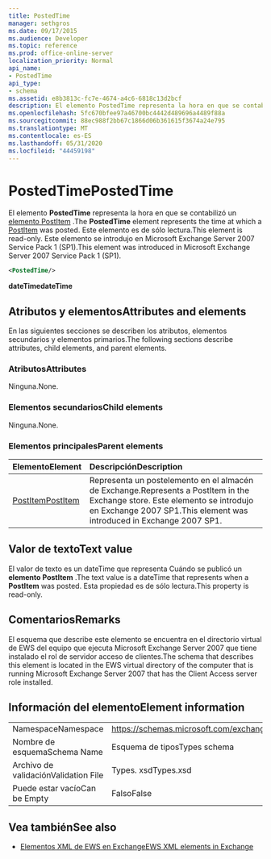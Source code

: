 ```yaml
---
title: PostedTime
manager: sethgros
ms.date: 09/17/2015
ms.audience: Developer
ms.topic: reference
ms.prod: office-online-server
localization_priority: Normal
api_name:
- PostedTime
api_type:
- schema
ms.assetid: e8b3813c-fc7e-4674-a4c6-6818c13d2bcf
description: El elemento PostedTime representa la hora en que se contabilizó un elemento PostItem. Este elemento es de sólo lectura. Este elemento se introdujo en Microsoft Exchange Server 2007 Service Pack 1 (SP1).
ms.openlocfilehash: 5fc670bfee97a46700bc4442d489696a4489f88a
ms.sourcegitcommit: 88ec988f2bb67c1866d06b361615f3674a24e795
ms.translationtype: MT
ms.contentlocale: es-ES
ms.lasthandoff: 05/31/2020
ms.locfileid: "44459198"
---
```

# <a name="postedtime"></a><span data-ttu-id="fde14-105">PostedTime</span><span class="sxs-lookup"><span data-stu-id="fde14-105">PostedTime</span></span>

<span data-ttu-id="fde14-106">El elemento **PostedTime** representa la hora en que se contabilizó un [elemento PostItem](postitem.md) .</span><span class="sxs-lookup"><span data-stu-id="fde14-106">The **PostedTime** element represents the time at which a [PostItem](postitem.md) was posted.</span></span> <span data-ttu-id="fde14-107">Este elemento es de sólo lectura.</span><span class="sxs-lookup"><span data-stu-id="fde14-107">This element is read-only.</span></span> <span data-ttu-id="fde14-108">Este elemento se introdujo en Microsoft Exchange Server 2007 Service Pack 1 (SP1).</span><span class="sxs-lookup"><span data-stu-id="fde14-108">This element was introduced in Microsoft Exchange Server 2007 Service Pack 1 (SP1).</span></span> 
  
```xml
<PostedTime/>
```

 <span data-ttu-id="fde14-109">**dateTime**</span><span class="sxs-lookup"><span data-stu-id="fde14-109">**dateTime**</span></span>
## <a name="attributes-and-elements"></a><span data-ttu-id="fde14-110">Atributos y elementos</span><span class="sxs-lookup"><span data-stu-id="fde14-110">Attributes and elements</span></span>

<span data-ttu-id="fde14-111">En las siguientes secciones se describen los atributos, elementos secundarios y elementos primarios.</span><span class="sxs-lookup"><span data-stu-id="fde14-111">The following sections describe attributes, child elements, and parent elements.</span></span>
  
### <a name="attributes"></a><span data-ttu-id="fde14-112">Atributos</span><span class="sxs-lookup"><span data-stu-id="fde14-112">Attributes</span></span>

<span data-ttu-id="fde14-113">Ninguna.</span><span class="sxs-lookup"><span data-stu-id="fde14-113">None.</span></span>
  
### <a name="child-elements"></a><span data-ttu-id="fde14-114">Elementos secundarios</span><span class="sxs-lookup"><span data-stu-id="fde14-114">Child elements</span></span>

<span data-ttu-id="fde14-115">Ninguna.</span><span class="sxs-lookup"><span data-stu-id="fde14-115">None.</span></span>
  
### <a name="parent-elements"></a><span data-ttu-id="fde14-116">Elementos principales</span><span class="sxs-lookup"><span data-stu-id="fde14-116">Parent elements</span></span>

|<span data-ttu-id="fde14-117">**Elemento**</span><span class="sxs-lookup"><span data-stu-id="fde14-117">**Element**</span></span>|<span data-ttu-id="fde14-118">**Descripción**</span><span class="sxs-lookup"><span data-stu-id="fde14-118">**Description**</span></span>|
|:-----|:-----|
|[<span data-ttu-id="fde14-119">PostItem</span><span class="sxs-lookup"><span data-stu-id="fde14-119">PostItem</span></span>](postitem.md) <br/> |<span data-ttu-id="fde14-120">Representa un postelemento en el almacén de Exchange.</span><span class="sxs-lookup"><span data-stu-id="fde14-120">Represents a PostItem in the Exchange store.</span></span> <span data-ttu-id="fde14-121">Este elemento se introdujo en Exchange 2007 SP1.</span><span class="sxs-lookup"><span data-stu-id="fde14-121">This element was introduced in Exchange 2007 SP1.</span></span>  <br/> |
   
## <a name="text-value"></a><span data-ttu-id="fde14-122">Valor de texto</span><span class="sxs-lookup"><span data-stu-id="fde14-122">Text value</span></span>

<span data-ttu-id="fde14-123">El valor de texto es un dateTime que representa Cuándo se publicó un **elemento PostItem** .</span><span class="sxs-lookup"><span data-stu-id="fde14-123">The text value is a dateTime that represents when a **PostItem** was posted.</span></span> <span data-ttu-id="fde14-124">Esta propiedad es de sólo lectura.</span><span class="sxs-lookup"><span data-stu-id="fde14-124">This property is read-only.</span></span> 
  
## <a name="remarks"></a><span data-ttu-id="fde14-125">Comentarios</span><span class="sxs-lookup"><span data-stu-id="fde14-125">Remarks</span></span>

<span data-ttu-id="fde14-126">El esquema que describe este elemento se encuentra en el directorio virtual de EWS del equipo que ejecuta Microsoft Exchange Server 2007 que tiene instalado el rol de servidor acceso de clientes.</span><span class="sxs-lookup"><span data-stu-id="fde14-126">The schema that describes this element is located in the EWS virtual directory of the computer that is running Microsoft Exchange Server 2007 that has the Client Access server role installed.</span></span>
  
## <a name="element-information"></a><span data-ttu-id="fde14-127">Información del elemento</span><span class="sxs-lookup"><span data-stu-id="fde14-127">Element information</span></span>

|||
|:-----|:-----|
|<span data-ttu-id="fde14-128">Namespace</span><span class="sxs-lookup"><span data-stu-id="fde14-128">Namespace</span></span>  <br/> |https://schemas.microsoft.com/exchange/services/2006/types  <br/> |
|<span data-ttu-id="fde14-129">Nombre de esquema</span><span class="sxs-lookup"><span data-stu-id="fde14-129">Schema Name</span></span>  <br/> |<span data-ttu-id="fde14-130">Esquema de tipos</span><span class="sxs-lookup"><span data-stu-id="fde14-130">Types schema</span></span>  <br/> |
|<span data-ttu-id="fde14-131">Archivo de validación</span><span class="sxs-lookup"><span data-stu-id="fde14-131">Validation File</span></span>  <br/> |<span data-ttu-id="fde14-132">Types. xsd</span><span class="sxs-lookup"><span data-stu-id="fde14-132">Types.xsd</span></span>  <br/> |
|<span data-ttu-id="fde14-133">Puede estar vacío</span><span class="sxs-lookup"><span data-stu-id="fde14-133">Can be Empty</span></span>  <br/> |<span data-ttu-id="fde14-134">Falso</span><span class="sxs-lookup"><span data-stu-id="fde14-134">False</span></span>  <br/> |
   
## <a name="see-also"></a><span data-ttu-id="fde14-135">Vea también</span><span class="sxs-lookup"><span data-stu-id="fde14-135">See also</span></span>



- [<span data-ttu-id="fde14-136">Elementos XML de EWS en Exchange</span><span class="sxs-lookup"><span data-stu-id="fde14-136">EWS XML elements in Exchange</span></span>](ews-xml-elements-in-exchange.md)

